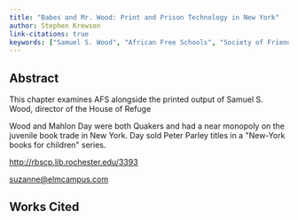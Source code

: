 ```yaml
---
title: "Babes and Mr. Wood: Print and Prison Technology in New York"
author: Stephen Krewson
link-citations: true
keywords: ["Samuel S. Wood", "African Free Schools", "Society of Friends", "Juvenile detention"]
---
```


Abstract
--------
This chapter examines AFS alongside the printed output of Samuel S. Wood, director of the House of Refuge


Wood and Mahlon Day were both Quakers and had a near monopoly on the juvenile book trade in New York. Day sold Peter Parley titles in a "New-York books for children" series.

http://rbscp.lib.rochester.edu/3393


suzanne@elmcampus.com

Works Cited
-----------

